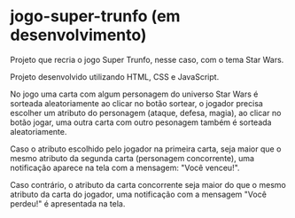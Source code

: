# jogo-super-trunfo (em desenvolvimento)

Projeto que recria o jogo Super Trunfo, nesse caso, com o tema Star Wars.

Projeto desenvolvido utilizando HTML, CSS e JavaScript.

No jogo uma carta com algum personagem do universo Star Wars é sorteada aleatoriamente ao clicar no botão sortear, o jogador precisa escolher um atributo do personagem (ataque, defesa, magia), ao clicar no botão jogar, uma outra carta com outro pesonagem também é sorteada aleatoriamente.

Caso o atributo escolhido pelo jogador na primeira carta, seja maior que o mesmo atributo da segunda carta (personagem concorrente), uma notificação aparece na tela com a mensagem: "Você venceu!".

Caso contrário, o atributo da carta concorrente seja maior do que o mesmo atributo da carta do jogador, uma notificação com a mensagem "Você perdeu!" é apresentada na tela.
